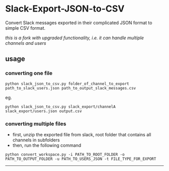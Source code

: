 # Slack-Export-JSON-to-CSV

Convert Slack messages exported in their complicated JSON format to simple CSV format.

_this is a fork with upgraded functionality, i.e. it can handle multiple channels and users_

## usage

### converting one file

```shell
python slack_json_to_csv.py folder_of_channel_to_export path_to_slack_users.json path_to_output_slack_messages.csv

```

eg.

```shell
python slack_json_to_csv.py slack_export/channelA slack_export/users.json output.csv
```

### converting multiple files

-   first, unzip the exported file from slack, root folder that contains all channels in subfolders
-   then, run the following command

```shell
python convert_workspace.py -i PATH_TO_ROOT_FOLDER -o PATH_TO_OUTPUT_FOLDER -u PATH_TO_USERS_JSON -t FILE_TYPE_FOR_EXPORT
```

---
